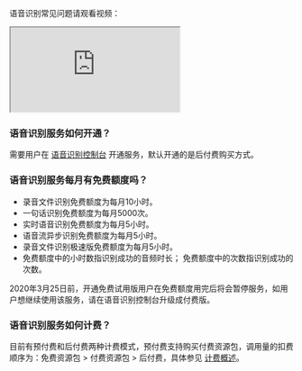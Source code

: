 语音识别常见问题请观看视频：
<div class="doc-video-mod"><iframe src="https://cloud.tencent.com/edu/learning/quick-play/1692-20723?source=gw.doc.media&withPoster=1&notip=1"></iframe></div>

### 语音识别服务如何开通？
需要用户在 [语音识别控制台](https://console.cloud.tencent.com/asr) 开通服务，默认开通的是后付费购买方式。

### 语音识别服务每月有免费额度吗？
- 录音文件识别免费额度为每月10小时。
- 一句话识别免费额度为每月5000次。
- 实时语音识别免费额度为每月5小时。
- 语音流异步识别免费额度为每月5小时。
- 录音文件识别极速版免费额度为每月5小时。
- 免费额度中的小时数指识别成功的音频时长； 免费额度中的次数指识别成功的次数。

2020年3月25日前，开通免费试用版用户在免费额度用完后将会暂停服务，如用户想继续使用该服务，请在语音识别控制台升级成付费版。

### 语音识别服务如何计费？
目前有预付费和后付费两种计费模式，预付费支持购买付费资源包，调用量的扣费顺序为：免费资源包 > 付费资源包 > 后付费，具体参见 [计费概述](https://cloud.tencent.com/document/product/1093/35686)。  
  
